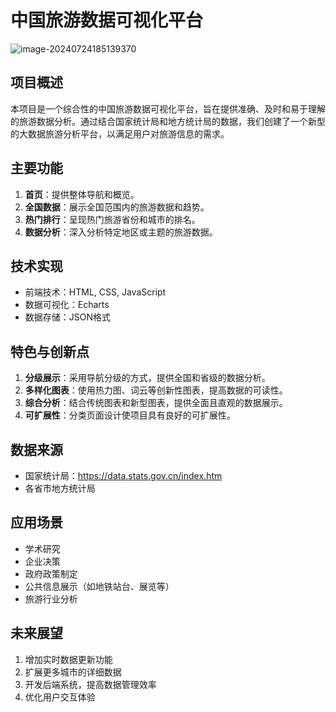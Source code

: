# 中国旅游数据可视化平台

![image-20240724185139370](https://abnerblog-1317606226.cos.ap-nanjing.myqcloud.com/202407241855000.png)

## 项目概述

本项目是一个综合性的中国旅游数据可视化平台，旨在提供准确、及时和易于理解的旅游数据分析。通过结合国家统计局和地方统计局的数据，我们创建了一个新型的大数据旅游分析平台，以满足用户对旅游信息的需求。

## 主要功能

1. **首页**：提供整体导航和概览。
2. **全国数据**：展示全国范围内的旅游数据和趋势。
3. **热门排行**：呈现热门旅游省份和城市的排名。
4. **数据分析**：深入分析特定地区或主题的旅游数据。

## 技术实现

- 前端技术：HTML, CSS, JavaScript
- 数据可视化：Echarts
- 数据存储：JSON格式

## 特色与创新点

1. **分级展示**：采用导航分级的方式，提供全国和省级的数据分析。
2. **多样化图表**：使用热力图、词云等创新性图表，提高数据的可读性。
3. **综合分析**：结合传统图表和新型图表，提供全面且直观的数据展示。
4. **可扩展性**：分类页面设计使项目具有良好的可扩展性。

## 数据来源

- 国家统计局：https://data.stats.gov.cn/index.htm
- 各省市地方统计局

## 应用场景

- 学术研究
- 企业决策
- 政府政策制定
- 公共信息展示（如地铁站台、展览等）
- 旅游行业分析

## 未来展望

1. 增加实时数据更新功能
2. 扩展更多城市的详细数据
3. 开发后端系统，提高数据管理效率
4. 优化用户交互体验
